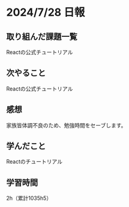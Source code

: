 # 2024/7/28 日報
## 取り組んだ課題一覧
Reactの公式チュートリアル

## 次やること
Reactの公式チュートリアル


## 感想
家族皆体調不良のため、勉強時間をセーブします。


## 学んだこと
Reactのチュートリアル


## 学習時間
2h（累計1035h5）
